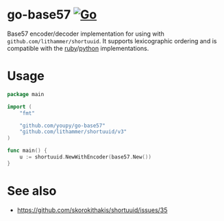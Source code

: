 # go-base57 [![Go](https://github.com/youpy/go-base57/actions/workflows/go.yml/badge.svg)](https://github.com/youpy/go-base57/actions/workflows/go.yml)

Base57 encoder/decoder implementation for using with `github.com/lithammer/shortuuid`. It supports lexicographic ordering and is compatible with the [ruby](https://github.com/sudhirj/shortuuid.rb)/[python](https://github.com/skorokithakis/shortuuid) implementations.

# Usage

```go
package main

import (
    "fmt"

    "github.com/youpy/go-base57"
    "github.com/lithammer/shortuuid/v3"
)

func main() {
    u := shortuuid.NewWithEncoder(base57.New())
}
```

# See also

- https://github.com/skorokithakis/shortuuid/issues/35
